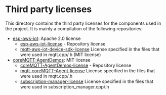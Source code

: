 # Third party licenses

This directory contains the third party licenses for the components used in the project.
It is mainly a compilation of the following repositories:

* [esp-aws-iot](https://github.com/espressif/esp-aws-iot/blob/d37fd63002b4fda99523e1ac4c9822fce485e76d/): Apache 2.0 license
  * [esp-aws-iot-license](esp-aws-iot-license) - Repository license
  * [mqtt-aws-iot-device-sdk-license](mqtt-aws-iot-device-sdk-license)
    License specified in the files that were used in mqtt.cpp/.h (MIT license)
* [coreMQTT-AgentDemos](https://github.com/FreeRTOS/coreMQTT-Agent-Demos/blob/0a5b37ad5c79bc8d2a38baf3df9ccc5d7f3ac329/): MIT license
  * [coreMQTT-AgentDemos-license](coreMQTT-AgentDemos-license) - Repository license   
  * [mqtt-coreMQTT-Agent-license](mqtt-coreMQTT-Agent-license)
    License specified in the files that were used in mqtt.cpp/.h
  * [subscription-manager-license](subscription-manager-license)
    License specified in the files that were used in subscription_manager.cpp/.h